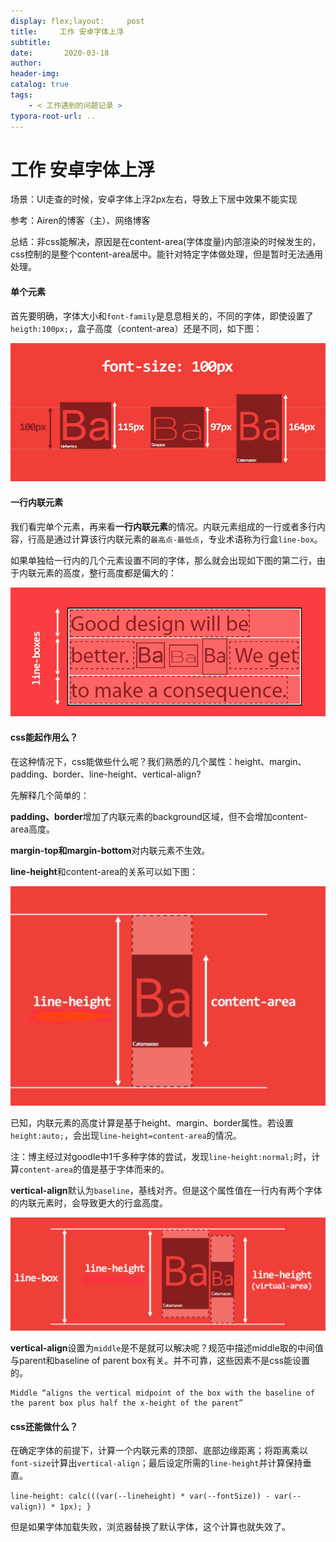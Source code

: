 ```yaml
---
display: flex;layout:     post
title:     工作 安卓字体上浮
subtitle:  
date:       2020-03-18
author:     
header-img: 
catalog: true
tags:
    - < 工作遇到的问题记录 >
typora-root-url: ..
---
```



# 工作 安卓字体上浮

场景：UI走查的时候，安卓字体上浮2px左右，导致上下居中效果不能实现

参考：Airen的博客（主）、网络博客

总结：非css能解决，原因是在content-area(字体度量)内部渲染的时候发生的，css控制的是整个content-area居中。能针对特定字体做处理，但是暂时无法通用处理。



#### 单个元素

首先要明确，字体大小和`font-family`是息息相关的，不同的字体，即使设置了`heigth:100px;`，盒子高度（content-area）还是不同，如下图：

![img](/img/assets_2019/font-size-line-height.png)



#### 一行内联元素

我们看完单个元素，再来看**一行内联元素**的情况。内联元素组成的一行或者多行内容，行高是通过计算该行内联元素的`最高点-最低点`，专业术语称为行盒`line-box`。

如果单独给一行内的几个元素设置不同的字体，那么就会出现如下图的第二行，由于内联元素的高度，整行高度都是偏大的：

![image-20200318183637692](/img/assets_2019/image-20200318183637692.png)



#### css能起作用么？

在这种情况下，css能做些什么呢？我们熟悉的几个属性：height、margin、padding、border、line-height、vertical-align?

先解释几个简单的：

**padding、border**增加了内联元素的background区域，但不会增加content-area高度。

**margin-top和margin-bottom**对内联元素不生效。

**line-height**和content-area的关系可以如下图：

![image-20200318225805267](/img/assets_2019/image-20200318225805267.png)

已知，内联元素的高度计算是基于height、margin、border属性。若设置`height:auto;`，会出现`line-height=content-area`的情况。



注：博主经过对goodle中1千多种字体的尝试，发现`line-height:normal;`时，计算`content-area`的值是基于字体而来的。



**vertical-align**默认为`baseline`，基线对齐。但是这个属性值在一行内有两个字体的内联元素时，会导致更大的行盒高度。

![image-20200318231259864](/img/assets_2019/image-20200318231259864.png)

**vertical-align**设置为`middle`是不是就可以解决呢？规范中描述middle取的中间值与parent和baseline of parent box有关。并不可靠，这些因素不是css能设置的。

```规范说明
Middle “aligns the vertical midpoint of the box with the baseline of the parent box plus half the x-height of the parent”
```



#### css还能做什么？

在确定字体的前提下，计算一个内联元素的顶部、底部边缘距离；将距离乘以`font-size`计算出`vertical-align`；最后设定所需的`line-height`并计算保持垂直。

`line-height: calc(((var(--lineheight) * var(--fontSize)) - var(--valign)) * 1px); }`

但是如果字体加载失败，浏览器替换了默认字体，这个计算也就失效了。